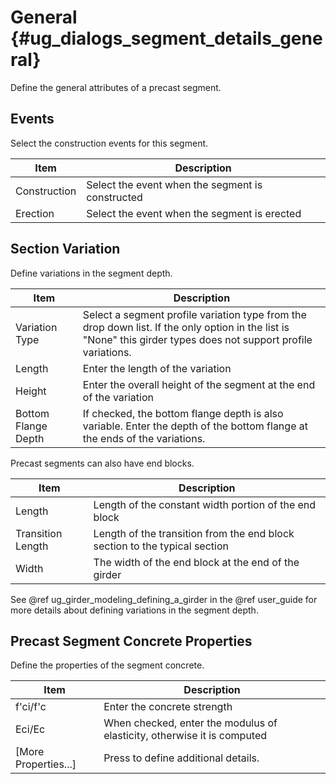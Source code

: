 General {#ug_dialogs_segment_details_general}
==============================================
Define the general attributes of a precast segment.

Events
--------
Select the construction events for this segment.

Item | Description
-----|-----------
Construction | Select the event when the segment is constructed
Erection | Select the event when the segment is erected

Section Variation
--------------------
Define variations in the segment depth.

Item | Description
-----|----------------
Variation Type | Select a segment profile variation type from the drop down list. If the only option in the list is "None" this girder types does not support profile variations.
Length | Enter the length of the variation
Height | Enter the overall height of the segment at the end of the variation
Bottom Flange Depth | If checked, the bottom flange depth is also variable. Enter the depth of the bottom flange at the ends of the variations.

Precast segments can also have end blocks.

Item | Description
-----|-------------
Length | Length of the constant width portion of the end block
Transition Length | Length of the transition from the end block section to the typical section
Width | The width of the end block at the end of the girder

See @ref ug_girder_modeling_defining_a_girder in the @ref user_guide for more details about defining variations in the segment depth.

Precast Segment Concrete Properties
-------------------------------------
Define the properties of the segment concrete.

Item | Description
-----|----------
f'ci/f'c | Enter the concrete strength
Eci/Ec | When checked, enter the modulus of elasticity, otherwise it is computed
[More Properties...] | Press to define additional details.